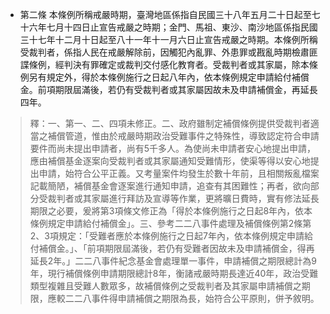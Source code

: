 * 第二條 本條例所稱戒嚴時期，臺灣地區係指自民國三十八年五月二十日起至七十六年七月十四日止宣告戒嚴之時期；金門、馬祖、東沙、南沙地區係指民國三十七年十二月十日起至八十一年十一月六日止宣告戒嚴之時期。本條例所稱受裁判者，係指人民在戒嚴解除前，因觸犯內亂罪、外患罪或戡亂時期檢肅匪諜條例，經判決有罪確定或裁判交付感化教育者。受裁判者或其家屬，除本條例另有規定外，得於本條例施行之日起八年內，依本條例規定申請給付補償金。前項期限屆滿後，若仍有受裁判者或其家屬因故未及申請補償金，再延長四年。

> 釋：一、第一、二、四項未修正。二、政府雖制定補償條例提供受裁判者適當之補償管道，惟由於戒嚴時期政治受難事件之特殊性，導致認定符合申請要件而尚未提出申請者，尚有5千多人。為使尚未申請者安心地提出申請，應由補償基金逐案向受裁判者或其家屬通知受難情形，使渠等得以安心地提出申請，始符合公平正義。又考量案件均發生於數十年前，且相關叛亂檔案記載簡陋，補償基金會逐案進行通知申請，追查有其困難性；再者，欲向部分受裁判者或其家屬進行拜訪及宣導等作業，更將曠日費時，實有修法延長期限之必要，爰將第3項條文修正為「得於本條例施行之日起8年內，依本條例規定申請給付補償金」。三、參考二二八事件處理及補償條例第2條第2、3項規定：「受難者應於本條例施行之日起7年內，依本條例規定申請給付補償金。」、「前項期限屆滿後，若仍有受難者因故未及申請補償金，得再延長2年。」二二八事件紀念基金會處理單一事件，申請補償之期限總計為9年，現行補償條例申請期限總計8年，衡諸戒嚴時期長達近40年，政治受難類型複雜且受難人數眾多，故補償條例之受裁判者及其家屬申請補償之期限，應較二二八事件得申請補償之期限為長，始符合公平原則，併予敘明。

